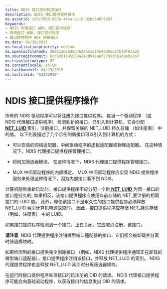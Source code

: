 ```yaml
---
title: NDIS 接口提供程序操作
description: NDIS 接口提供程序操作
ms.assetid: cd5c76b0-6b38-44ea-ac1b-02be5d073203
keywords:
- NDIS 网络接口 WDK，接口提供程序
- 网络接口 WDK，接口提供程序
- 接口提供程序 WDk 网络接口
ms.date: 04/20/2017
ms.localizationpriority: medium
ms.openlocfilehash: d8261a660d5d462265c614e4e30ab3fbf0f9da22
ms.sourcegitcommit: 0cc5051945559a242d941a6f2799d161d8eba2a7
ms.translationtype: MT
ms.contentlocale: zh-CN
ms.lasthandoff: 04/23/2019
ms.locfileid: "63392910"
---
```

# <a name="ndis-interface-provider-operations"></a>NDIS 接口提供程序操作





所有的 NDIS 驱动程序可以将注册为接口提供程序。 每当一个驱动程序 （或 NDIS 代理接口提供程序） 检测到新的接口，已引入到计算机，它会分配[ **NET\_LUID** ](https://msdn.microsoft.com/library/windows/hardware/ff568747)索引，注册接口，并保留关联的 NET\_LUID 持久存储 （如注册表） 中的值。 以下列表描述了几个示例的新接口可以引入到计算机的方式：

-   可以安装的网络适配器，中间驱动程序的虚拟适配器或物理适配器。 在这种情况下，NDIS 代理接口提供程序管理接口。

-   将附加筛选器模块。 在这种情况下，NDIS 代理接口提供程序管理接口。

-   MUX 中间驱动程序的内部绑定。 MUX 中间驱动程序应实现 NDIS 提供程序服务来处理这种情况下，因为内部接口看不到 NDIS。

计算机随后重新启动时，接口提供程序不应分配一个新[ **NET\_LUID** ](https://msdn.microsoft.com/library/windows/hardware/ff568747)为同一接口的接口是持久的; 如果相反，该接口提供程序应使用以前存储的 NET\_要注册的相同接口的 LUID 值。 此外，即使该接口不是永久性的接口提供程序必须释放 NET\_LUID 索引计算机电源故障时。 因此，接口提供程序应存储 NET\_持久存储 （例如，注册表） 中的 LUID。

如果接口提供程序检测到一个接口，正在关闭，它应取消注册，该接口。

**请注意**  NDIS 代理提供程序注销微型端口适配器的接口，它们都会被卸载并分离时筛选模块时。

 

如果检测到的接口提供完全删除接口 （例如，NDIS 代理提供程序通知正在卸载的微型端口适配器），接口提供程序注销该接口，并释放 NET\_LUID 的索引。 NDIS 代理提供程序也会释放 NET\_LUID 索引时分离筛选器模块。

在运行时接口提供程序处理接口的已注册的 OID 的请求。 NDIS 代理接口提供程序可能会向基础驱动程序，以获取接口的信息发出 OID 的请求。

 

 





